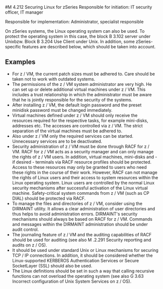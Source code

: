#M 4.212 Securing Linux for zSeries
Responsible for initiation: IT security officer, IT manager

Responsible for implementation: Administrator, specialist responsible

On zSeries systems, the Linux operating system can also be used. To protect the operating system in this case, the block B 3.102 server under Unixbzw. Block  B 3.204 Use Client under Unix. In addition, some zSeries-specific features are described below, which should be taken into account.



## Examples 
* For z / VM, the current patch sizes must be adhered to. Care should be taken not to work with outdated systems.
* The permissions of the z / VM system administrator are very high. He can set up or delete additional virtual machines under z / VM. This includes a trust relationship in which the administrator must be aware that he is jointly responsible for the security of the systems.
* After installing z / VM, the default login password and the preset minidisk password must be changed immediately.
* Virtual machines defined under z / VM should only receive the resources required for the respective tasks, for example mini-disks, addresses etc. The accesses are controlled via z / VM. The strict separation of the virtual machines must be adhered to.
* Also under z / VM only the required services can be started. Unnecessary services are to be deactivated.
* Security administration of z / VM must be done through RACF for z / VM. RACF for z / VM acts as a security manager and can only manage the rights of z / VM users. In addition, virtual machines, mini-disks and - if desired - terminals via RACF resource profiles should be protected. Access to these resources may only be granted to users who need these rights in the course of their work. However, RACF can not manage the rights of Linux users and their access to system resources within the Linux operating system. Linux users are controlled by the normal Linux security mechanisms after successful activation of the Linux virtual machine. Safety-critical system commands from z / VM (such as CP DIAL) should be protected via RACF.
* To manage the files and directories of z / VM, consider using the DIRMAINT utility. It allows a clear administration of user directories and thus helps to avoid administration errors. DIRMAINT's security mechanisms should always be based on RACF for z / VM. Commands and messages within the DIRMAINT administration should be under audit control.
* The journaling feature of z / VM and the auditing capabilities of RACF should be used for auditing (see also M .2.291 Security reporting and audits on z / OS).
* It should be used under standard Unix or Linux mechanisms for securing TCP / IP connections. In addition, it should be considered whether the Linux-supported KERBEROS Authentication Services or Secure SocketLayer (SSL) should also be used.
* The Linux definitions should be set in such a way that calling recursive functions can not overload the operating system (see also G 3.63 Incorrect configuration of Unix System Services on z / OS).




